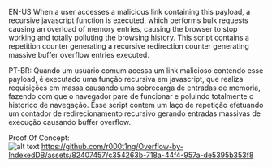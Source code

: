 EN-US
When a user accesses a malicious link containing this payload, a recursive javascript function is executed, which performs bulk requests causing an overload of memory entries, causing the browser to stop working and totally polluting the browsing history.
This script contains a repetition counter generating a recursive redirection counter generating massive buffer overflow entries executed.

PT-BR:
Quando um usuário comum acessa um link malicioso contendo esse payload, é executado uma função recursiva em javascript, que realiza requisições em massa causando uma sobrecarga de entradas de memoria, fazendo com que o navegador pare de funcionar e poluindo totalmente o historico de navegação.
Esse script contem um laço de repetição efetuando um contador de redirecionamento recursivo gerando entradas massivas de execução causando buffer overflow.

Proof Of Concept:<br>
![alt text](https://i.imgur.com/KytoFG6.jpeg)
https://github.com/r000t1ng/Overflow-by-IndexedDB/assets/82407457/c354263b-718a-44f4-957a-de5395b353f8

